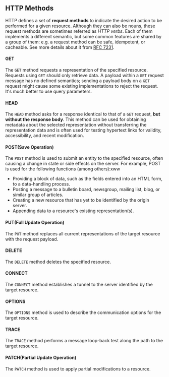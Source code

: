 ## HTTP Methods
HTTP defines a set of **request methods** to indicate the desired action
to be performed for a given resource. Although they can also be nouns,
these request methods are sometimes referred as *HTTP verbs*. Each of
them implements a different semantic, but some common features are
shared by a group of them: e.g. a request method can be safe,
idempotent, or cacheable. See more details about it from
[RFC 7231](https://tools.ietf.org/html/rfc7231#section-4.3).

#### GET
The `GET` method requests a representation of the specified resource.
Requests using `GET` should only retrieve data. A payload within a `GET`
request message has no defined semantics; sending a payload body on a
`GET` request might cause some existing implementations to reject the
request. It's much better to use query parameters.

#### HEAD
The `HEAD` method asks for a response identical to that of a `GET`
request, **but without the response body**. This method can be used for
obtaining metadata about the selected representation without
transferring the representation data and is often used for testing
hypertext links for validity, accessibility, and recent modification.


#### POST(Save Operation)
The `POST` method is used to submit an entity to the specified resource,
often causing a change in state or side effects on the server. For
example, POST is used for the following functions (among others):xww
- Providing a block of data, such as the fields entered into an HTML
  form, to a data-handling process.
- Posting a message to a bulletin board, newsgroup, mailing list, blog,
  or similar group of articles.
- Creating a new resource that has yet to be identified by the origin
  server.
-  Appending data to a resource's existing representation(s).


#### PUT(Full Update Operation)
The `PUT` method replaces all current representations of the target
resource with the request payload.

#### DELETE
The `DELETE` method deletes the specified resource.

#### CONNECT
The `CONNECT` method establishes a tunnel to the server identified by the
target resource.

#### OPTIONS
The `OPTIONS` method is used to describe the communication options for the
target resource.

#### TRACE
The `TRACE` method performs a message loop-back test along the path to the
target resource.

#### PATCH(Partial Update Operation)
The `PATCH` method is used to apply partial modifications to a resource.